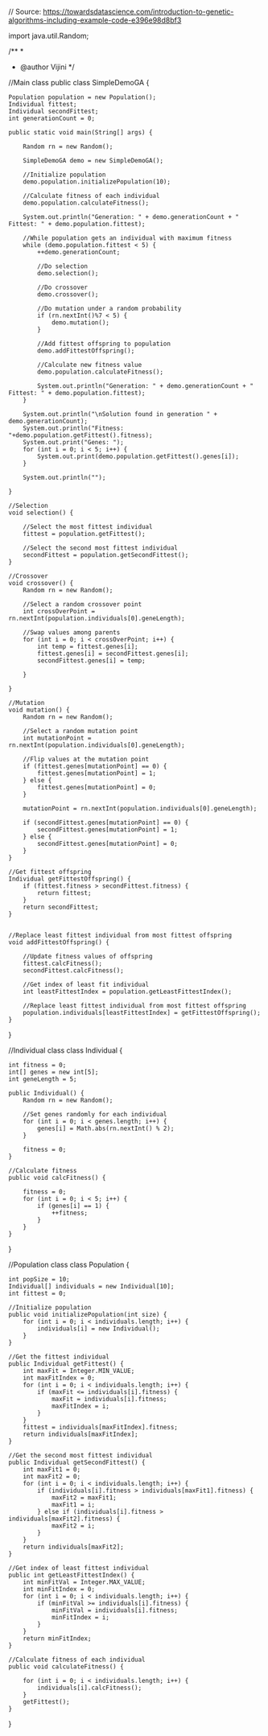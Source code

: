 // Source: https://towardsdatascience.com/introduction-to-genetic-algorithms-including-example-code-e396e98d8bf3

import java.util.Random;

/**
 *
 * @author Vijini
 */

//Main class
public class SimpleDemoGA {

    Population population = new Population();
    Individual fittest;
    Individual secondFittest;
    int generationCount = 0;

    public static void main(String[] args) {

        Random rn = new Random();

        SimpleDemoGA demo = new SimpleDemoGA();

        //Initialize population
        demo.population.initializePopulation(10);

        //Calculate fitness of each individual
        demo.population.calculateFitness();

        System.out.println("Generation: " + demo.generationCount + " Fittest: " + demo.population.fittest);

        //While population gets an individual with maximum fitness
        while (demo.population.fittest < 5) {
            ++demo.generationCount;

            //Do selection
            demo.selection();

            //Do crossover
            demo.crossover();

            //Do mutation under a random probability
            if (rn.nextInt()%7 < 5) {
                demo.mutation();
            }

            //Add fittest offspring to population
            demo.addFittestOffspring();

            //Calculate new fitness value
            demo.population.calculateFitness();

            System.out.println("Generation: " + demo.generationCount + " Fittest: " + demo.population.fittest);
        }

        System.out.println("\nSolution found in generation " + demo.generationCount);
        System.out.println("Fitness: "+demo.population.getFittest().fitness);
        System.out.print("Genes: ");
        for (int i = 0; i < 5; i++) {
            System.out.print(demo.population.getFittest().genes[i]);
        }

        System.out.println("");

    }

    //Selection
    void selection() {

        //Select the most fittest individual
        fittest = population.getFittest();

        //Select the second most fittest individual
        secondFittest = population.getSecondFittest();
    }

    //Crossover
    void crossover() {
        Random rn = new Random();

        //Select a random crossover point
        int crossOverPoint = rn.nextInt(population.individuals[0].geneLength);

        //Swap values among parents
        for (int i = 0; i < crossOverPoint; i++) {
            int temp = fittest.genes[i];
            fittest.genes[i] = secondFittest.genes[i];
            secondFittest.genes[i] = temp;

        }

    }

    //Mutation
    void mutation() {
        Random rn = new Random();

        //Select a random mutation point
        int mutationPoint = rn.nextInt(population.individuals[0].geneLength);

        //Flip values at the mutation point
        if (fittest.genes[mutationPoint] == 0) {
            fittest.genes[mutationPoint] = 1;
        } else {
            fittest.genes[mutationPoint] = 0;
        }

        mutationPoint = rn.nextInt(population.individuals[0].geneLength);

        if (secondFittest.genes[mutationPoint] == 0) {
            secondFittest.genes[mutationPoint] = 1;
        } else {
            secondFittest.genes[mutationPoint] = 0;
        }
    }

    //Get fittest offspring
    Individual getFittestOffspring() {
        if (fittest.fitness > secondFittest.fitness) {
            return fittest;
        }
        return secondFittest;
    }


    //Replace least fittest individual from most fittest offspring
    void addFittestOffspring() {

        //Update fitness values of offspring
        fittest.calcFitness();
        secondFittest.calcFitness();

        //Get index of least fit individual
        int leastFittestIndex = population.getLeastFittestIndex();

        //Replace least fittest individual from most fittest offspring
        population.individuals[leastFittestIndex] = getFittestOffspring();
    }

}


//Individual class
class Individual {

    int fitness = 0;
    int[] genes = new int[5];
    int geneLength = 5;

    public Individual() {
        Random rn = new Random();

        //Set genes randomly for each individual
        for (int i = 0; i < genes.length; i++) {
            genes[i] = Math.abs(rn.nextInt() % 2);
        }

        fitness = 0;
    }

    //Calculate fitness
    public void calcFitness() {

        fitness = 0;
        for (int i = 0; i < 5; i++) {
            if (genes[i] == 1) {
                ++fitness;
            }
        }
    }

}

//Population class
class Population {

    int popSize = 10;
    Individual[] individuals = new Individual[10];
    int fittest = 0;

    //Initialize population
    public void initializePopulation(int size) {
        for (int i = 0; i < individuals.length; i++) {
            individuals[i] = new Individual();
        }
    }

    //Get the fittest individual
    public Individual getFittest() {
        int maxFit = Integer.MIN_VALUE;
        int maxFitIndex = 0;
        for (int i = 0; i < individuals.length; i++) {
            if (maxFit <= individuals[i].fitness) {
                maxFit = individuals[i].fitness;
                maxFitIndex = i;
            }
        }
        fittest = individuals[maxFitIndex].fitness;
        return individuals[maxFitIndex];
    }

    //Get the second most fittest individual
    public Individual getSecondFittest() {
        int maxFit1 = 0;
        int maxFit2 = 0;
        for (int i = 0; i < individuals.length; i++) {
            if (individuals[i].fitness > individuals[maxFit1].fitness) {
                maxFit2 = maxFit1;
                maxFit1 = i;
            } else if (individuals[i].fitness > individuals[maxFit2].fitness) {
                maxFit2 = i;
            }
        }
        return individuals[maxFit2];
    }

    //Get index of least fittest individual
    public int getLeastFittestIndex() {
        int minFitVal = Integer.MAX_VALUE;
        int minFitIndex = 0;
        for (int i = 0; i < individuals.length; i++) {
            if (minFitVal >= individuals[i].fitness) {
                minFitVal = individuals[i].fitness;
                minFitIndex = i;
            }
        }
        return minFitIndex;
    }

    //Calculate fitness of each individual
    public void calculateFitness() {

        for (int i = 0; i < individuals.length; i++) {
            individuals[i].calcFitness();
        }
        getFittest();
    }

}
